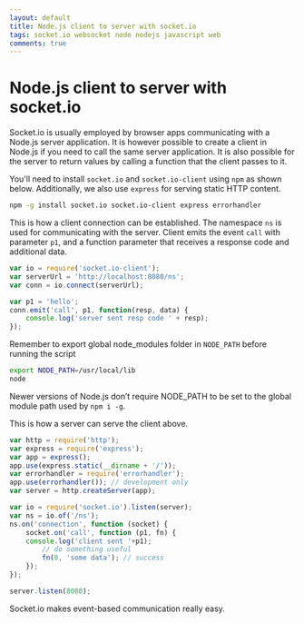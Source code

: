 ```yaml
---
layout: default
title: Node.js client to server with socket.io
tags: socket.io websocket node nodejs javascript web
comments: true
---
```

# Node.js client to server with socket.io

Socket.io is usually employed by browser apps communicating with a Node.js server application. It is however possible to create a client in Node.js if you need to call the same server application. It is also possible for the server to return values by calling a function that the client passes to it.

You'll need to install `socket.io` and `socket.io-client` using `npm` as shown below. Additionally, we also use `express` for serving static HTTP content.

```bash
npm -g install socket.io socket.io-client express errorhandler
```

This is how a client connection can be established. The namespace `ns` is used for communicating with the server. Client emits the event `call` with parameter `p1`, and a function parameter that receives a response code and additional data.

```javascript
var io = require('socket.io-client');
var serverUrl = 'http://localhost:8080/ns';
var conn = io.connect(serverUrl);

var p1 = 'hello';
conn.emit('call', p1, function(resp, data) {
    console.log('server sent resp code ' + resp);
});
```

Remember to export global node_modules folder in `NODE_PATH` before running the script

```bash
export NODE_PATH=/usr/local/lib
node
```

Newer versions of Node.js don’t require NODE_PATH to be set to the global module path used by `npm i -g`.

This is how a server can serve the client above.

```javascript
var http = require('http');
var express = require('express');
var app = express();
app.use(express.static(__dirname + '/'));
var errorhandler = require('errorhandler');
app.use(errorhandler()); // development only
var server = http.createServer(app);

var io = require('socket.io').listen(server);
var ns = io.of('/ns');
ns.on('connection', function (socket) {
    socket.on('call', function (p1, fn) {
    console.log('client sent '+p1);
        // do something useful
        fn(0, 'some data'); // success
    });
});

server.listen(8080);
```

Socket.io makes event-based communication really easy.
